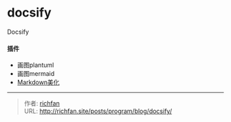 # docsify


Docsify

<!--more-->


#### 插件
- 画图plantuml  
- 画图mermaid  
- [Markdown美化](https://editor.mdnice.com/)


---

> 作者: [richfan](https://richfan.site/)  
> URL: http://richfan.site/posts/program/blog/docsify/  

